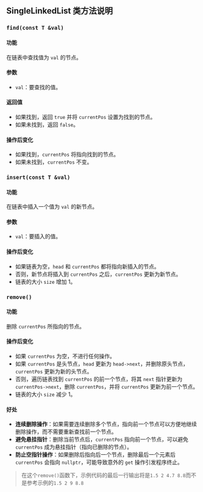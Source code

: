 ## SingleLinkedList 类方法说明

### `find(const T &val)`

#### 功能
在链表中查找值为 `val` 的节点。

#### 参数
- `val`：要查找的值。

#### 返回值
- 如果找到，返回 `true` 并将 `currentPos` 设置为找到的节点。
- 如果未找到，返回 `false`。

#### 操作后变化
- 如果找到，`currentPos` 将指向找到的节点。
- 如果未找到，`currentPos` 不变。

### `insert(const T &val)`

#### 功能
在链表中插入一个值为 `val` 的新节点。

#### 参数
- `val`：要插入的值。

#### 操作后变化
- 如果链表为空，`head` 和 `currentPos` 都将指向新插入的节点。
- 否则，新节点将插入到 `currentPos` 之后，`currentPos` 更新为新节点。
- 链表的大小 `size` 增加 1。

### `remove()`

#### 功能
删除 `currentPos` 所指向的节点。

#### 操作后变化
- 如果 `currentPos` 为空，不进行任何操作。
- 如果 `currentPos` 是头节点，`head` 更新为 `head->next`，并删除原头节点，`currentPos` 更新为新的头节点。
- 否则，遍历链表找到 `currentPos` 的前一个节点，将其 `next` 指针更新为 `currentPos->next`，删除 `currentPos`，并将 `currentPos` 更新为前一个节点。
- 链表的大小 `size` 减少 1。

#### 好处
- **连续删除操作**：如果需要连续删除多个节点，指向前一个节点可以方便地继续删除操作，而不需要重新查找前一个节点。
- **避免悬挂指针**：删除当前节点后，`currentPos` 指向前一个节点，可以避免 `currentPos` 成为悬挂指针（指向已删除的节点）。
- **防止空指针操作**：如果删除后指向后一个节点，删除最后一个元素后 `currentPos` 会指向 `nullptr`，可能导致意外的 `get` 操作引发程序终止。

> 在这个`remove()`函数下，示例代码的最后一行输出将是`1.5 2 4.7 8.8`而不是参考示例的`1.5 2 9 8.8`